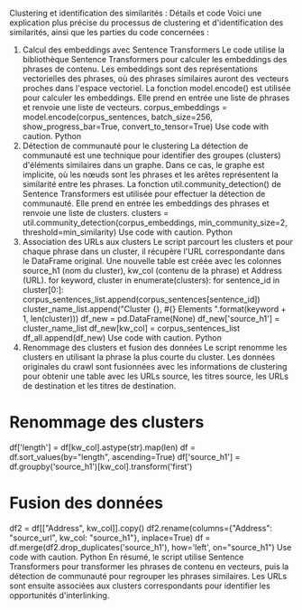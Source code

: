 Clustering et identification des similarités : Détails et code
Voici une explication plus précise du processus de clustering et d'identification des similarités, ainsi que les parties du code concernées :
1. Calcul des embeddings avec Sentence Transformers
Le code utilise la bibliothèque Sentence Transformers pour calculer les embeddings des phrases de contenu. Les embeddings sont des représentations vectorielles des phrases, où des phrases similaires auront des vecteurs proches dans l'espace vectoriel.
La fonction model.encode() est utilisée pour calculer les embeddings. Elle prend en entrée une liste de phrases et renvoie une liste de vecteurs.
corpus_embeddings = model.encode(corpus_sentences, batch_size=256, show_progress_bar=True, convert_to_tensor=True)
Use code with caution.
Python
2. Détection de communauté pour le clustering
La détection de communauté est une technique pour identifier des groupes (clusters) d'éléments similaires dans un graphe. Dans ce cas, le graphe est implicite, où les nœuds sont les phrases et les arêtes représentent la similarité entre les phrases.
La fonction util.community_detection() de Sentence Transformers est utilisée pour effectuer la détection de communauté. Elle prend en entrée les embeddings des phrases et renvoie une liste de clusters.
clusters = util.community_detection(corpus_embeddings, min_community_size=2, threshold=min_similarity)
Use code with caution.
Python
3. Association des URLs aux clusters
Le script parcourt les clusters et pour chaque phrase dans un cluster, il récupère l'URL correspondante dans le DataFrame original.
Une nouvelle table est créée avec les colonnes source_h1 (nom du cluster), kw_col (contenu de la phrase) et Address (URL).
for keyword, cluster in enumerate(clusters):
    for sentence_id in cluster[0:]:
        corpus_sentences_list.append(corpus_sentences[sentence_id])
        cluster_name_list.append("Cluster {}, #{} Elements ".format(keyword + 1, len(cluster)))
df_new = pd.DataFrame(None)
df_new['source_h1'] = cluster_name_list
df_new[kw_col] = corpus_sentences_list
df_all.append(df_new)
Use code with caution.
Python
4. Renommage des clusters et fusion des données
Le script renomme les clusters en utilisant la phrase la plus courte du cluster.
Les données originales du crawl sont fusionnées avec les informations de clustering pour obtenir une table avec les URLs source, les titres source, les URLs de destination et les titres de destination.
# Renommage des clusters
df['length'] = df[kw_col].astype(str).map(len)
df = df.sort_values(by="length", ascending=True)
df['source_h1'] = df.groupby('source_h1')[kw_col].transform('first')

# Fusion des données
df2 = df[["Address", kw_col]].copy()
df2.rename(columns={"Address": "source_url", kw_col: "source_h1"}, inplace=True)
df = df.merge(df2.drop_duplicates('source_h1'), how='left', on="source_h1")
Use code with caution.
Python
En résumé, le script utilise Sentence Transformers pour transformer les phrases de contenu en vecteurs, puis la détection de communauté pour regrouper les phrases similaires. Les URLs sont ensuite associées aux clusters correspondants pour identifier les opportunités d'interlinking.
